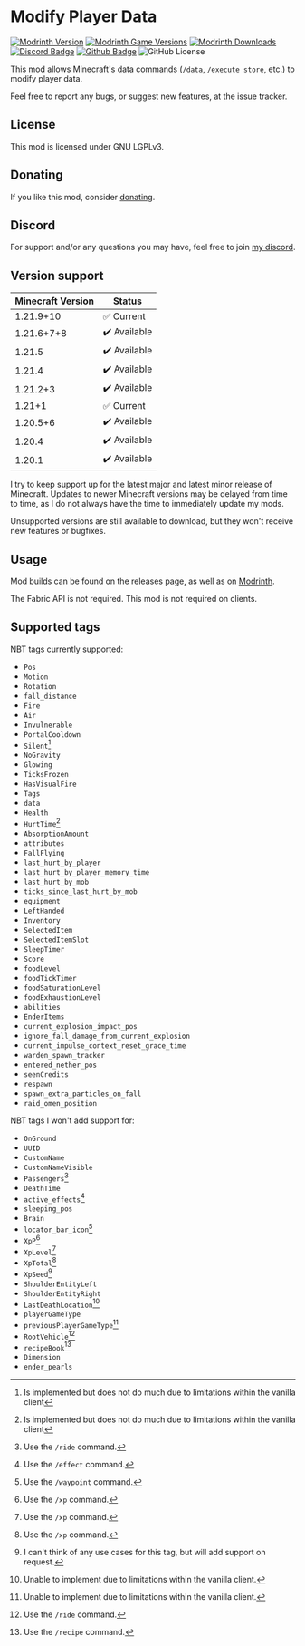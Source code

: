 # Modify Player Data

[![Modrinth Version](https://img.shields.io/modrinth/v/e706DYY5?logo=modrinth&color=008800)](https://modrinth.com/mod/modify-player-data)
[![Modrinth Game Versions](https://img.shields.io/modrinth/game-versions/e706DYY5?logo=modrinth&color=008800)](https://modrinth.com/mod/modify-player-data)
[![Modrinth Downloads](https://img.shields.io/modrinth/dt/e706DYY5?logo=modrinth&color=008800)](https://modrinth.com/mod/modify-player-data)
[![Discord Badge](https://img.shields.io/badge/chat-discord-%235865f2)](https://discord.gg/CNNkyWRkqm)
[![Github Badge](https://img.shields.io/badge/github-modifyplayerdata-white?logo=github)](https://github.com/eclipseisoffline/modifyplayerdata)
![GitHub License](https://img.shields.io/github/license/eclipseisoffline/modifyplayerdata)

This mod allows Minecraft's data commands (`/data`, `/execute store`, etc.) to modify player data.

Feel free to report any bugs, or suggest new features, at the issue tracker.

## License

This mod is licensed under GNU LGPLv3.

## Donating

If you like this mod, consider [donating](https://buymeacoffee.com/eclipseisoffline).

## Discord

For support and/or any questions you may have, feel free to join [my discord](https://discord.gg/CNNkyWRkqm).

## Version support

| Minecraft Version | Status        |
|-------------------|---------------|
| 1.21.9+10         | ✅ Current     |
| 1.21.6+7+8        | ✔️ Available  |
| 1.21.5            | ✔️ Available  |
| 1.21.4            | ✔️ Available  |
| 1.21.2+3          | ✔️ Available  |
| 1.21+1            | ✅ Current     |
| 1.20.5+6          | ✔️ Available  |
| 1.20.4            | ✔️ Available  |
| 1.20.1            | ✔️ Available  |

I try to keep support up for the latest major and latest minor release of Minecraft. Updates to newer Minecraft
versions may be delayed from time to time, as I do not always have the time to immediately update my mods.

Unsupported versions are still available to download, but they won't receive new features or bugfixes.

## Usage

Mod builds can be found on the releases page, as well as on [Modrinth](https://modrinth.com/mod/modify-player-data).

The Fabric API is not required. This mod is not required on clients.

## Supported tags

NBT tags currently supported:

- `Pos`
- `Motion`
- `Rotation`
- `fall_distance`
- `Fire`
- `Air`
- `Invulnerable`
- `PortalCooldown`
- `Silent`[^1]
- `NoGravity`
- `Glowing`
- `TicksFrozen`
- `HasVisualFire`
- `Tags`
- `data`
- `Health`
- `HurtTime`[^1]
- `AbsorptionAmount`
- `attributes`
- `FallFlying`
- `last_hurt_by_player`
- `last_hurt_by_player_memory_time`
- `last_hurt_by_mob`
- `ticks_since_last_hurt_by_mob`
- `equipment`
- `LeftHanded`
- `Inventory`
- `SelectedItem`
- `SelectedItemSlot`
- `SleepTimer`
- `Score`
- `foodLevel`
- `foodTickTimer`
- `foodSaturationLevel`
- `foodExhaustionLevel`
- `abilities`
- `EnderItems`
- `current_explosion_impact_pos`
- `ignore_fall_damage_from_current_explosion`
- `current_impulse_context_reset_grace_time`
- `warden_spawn_tracker`
- `entered_nether_pos`
- `seenCredits`
- `respawn`
- `spawn_extra_particles_on_fall`
- `raid_omen_position`

NBT tags I won't add support for:

- `OnGround`
- `UUID`
- `CustomName`
- `CustomNameVisible`
- `Passengers`[^2]
- `DeathTime`
- `active_effects`[^3]
- `sleeping_pos`
- `Brain`
- `locator_bar_icon`[^4]
- `XpP`[^5]
- `XpLevel`[^5]
- `XpTotal`[^5]
- `XpSeed`[^6]
- `ShoulderEntityLeft`
- `ShoulderEntityRight`
- `LastDeathLocation`[^7]
- `playerGameType`
- `previousPlayerGameType`[^7]
- `RootVehicle`[^2]
- `recipeBook`[^8]
- `Dimension`
- `ender_pearls`

[^1]: Is implemented but does not do much due to limitations within the vanilla client
[^2]: Use the `/ride` command.
[^3]: Use the `/effect` command.
[^4]: Use the `/waypoint` command.
[^5]: Use the `/xp` command.
[^6]: I can't think of any use cases for this tag, but will add support on request.
[^7]: Unable to implement due to limitations within the vanilla client.
[^8]: Use the `/recipe` command.

